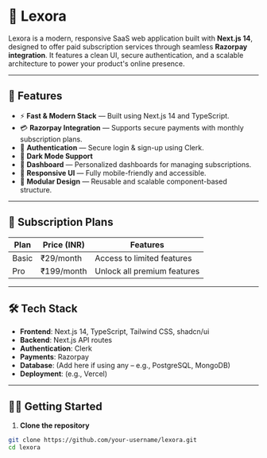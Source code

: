# 🔮 Lexora

Lexora is a modern, responsive SaaS web application built with **Next.js 14**, designed to offer paid subscription services through seamless **Razorpay integration**. It features a clean UI, secure authentication, and a scalable architecture to power your product's online presence.

---

## 🚀 Features

- ⚡ **Fast & Modern Stack** — Built using Next.js 14 and TypeScript.
- 💳 **Razorpay Integration** — Supports secure payments with monthly subscription plans.
- 🪪 **Authentication** — Secure login & sign-up using Clerk.
- 🌙 **Dark Mode Support**
- 💼 **Dashboard** — Personalized dashboards for managing subscriptions.
- 📱 **Responsive UI** — Fully mobile-friendly and accessible.
- 🧩 **Modular Design** — Reusable and scalable component-based structure.

---

## 💸 Subscription Plans

| Plan   | Price (INR) | Features                                 |
|--------|-------------|------------------------------------------|
| Basic  | ₹29/month   | Access to limited features               |
| Pro    | ₹199/month  | Unlock all premium features              |

---

## 🛠 Tech Stack

- **Frontend**: Next.js 14, TypeScript, Tailwind CSS, shadcn/ui
- **Backend**: Next.js API routes
- **Authentication**: Clerk
- **Payments**: Razorpay
- **Database**: (Add here if using any – e.g., PostgreSQL, MongoDB)
- **Deployment**: (e.g., Vercel)

---

## 🧑‍💻 Getting Started

1. **Clone the repository**
```bash
git clone https://github.com/your-username/lexora.git
cd lexora

